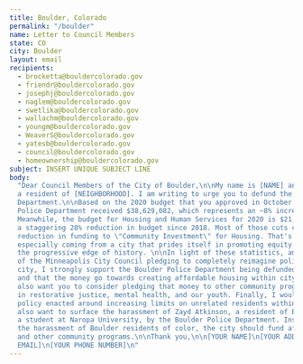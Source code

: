 ```yaml
---
title: Boulder, Colorado
permalink: "/boulder"
name: Letter to Council Members
state: CO
city: Boulder
layout: email
recipients:
  - brocketta@bouldercolorado.gov
  - friendr@bouldercolorado.gov
  - josephj@bouldercolorado.gov
  - naglem@bouldercolorado.gov
  - swetlika@bouldercolorado.gov
  - wallachm@bouldercolorado.gov
  - youngm@bouldercolorado.gov
  - WeaverS@bouldercolorado.gov
  - yatesb@bouldercolorado.gov
  - council@bouldercolorado.gov
  - homeownership@bouldercolorado.gov
subject: INSERT UNIQUE SUBJECT LINE
body:
  "Dear Council Members of the City of Boulder,\n\nMy name is [NAME] and I am
  a resident of [NEIGHBORHOOD]. I am writing to urge you to defund the Boulder Police
  Department.\n\nBased on the 2020 budget that you approved in October 2019, the Boulder
  Police Department received $38,629,082, which represents an ~8% increase since 2018.
  Meanwhile, the budget for Housing and Human Services for 2020 is $21,655,671, representing
  a staggering 28% reduction in budget since 2018. Most of those cuts come from a
  reduction in funding to \"Community Investment\" for Housing. That's untenable,
  especially coming from a city that prides itself in promoting equity and being on
  the progressive edge of history. \n\nIn light of these statistics, and in the wake
  of the Minneapolis City Council pledging to completely reimagine policing in their
  city, I strongly support the Boulder Police Department being defunded immediately,
  and that the money go towards creating affordable housing within city limits. I
  also want you to consider pledging that money to other community programs that invest
  in restorative justice, mental health, and our youth. Finally, I would like to see
  policy enacted around increasing limits on unrelated residents within a home.\n\nI
  also want to surface the harassment of Zayd Atkinson, a resident of Boulder and
  a student at Naropa University, by the Boulder Police Department. Instead of funding
  the harassment of Boulder residents of color, the city should fund affordable housing
  and other community programs.\n\nThank you,\n\n[YOUR NAME]\n[YOUR ADDRESS]\n[YOUR
  EMAIL]\n[YOUR PHONE NUMBER]\n"
---
```

